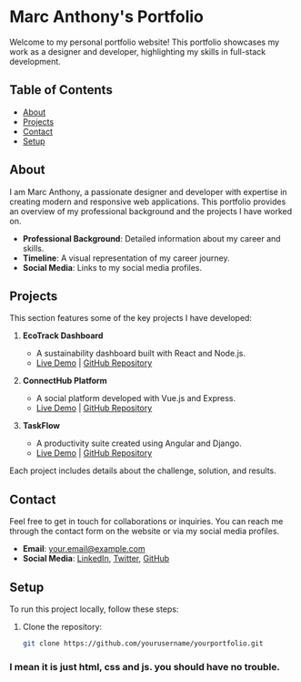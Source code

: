 # Marc Anthony's Portfolio

Welcome to my personal portfolio website! This portfolio showcases my work as a designer and developer, highlighting my skills in full-stack development.

## Table of Contents

- [About](#about)
- [Projects](#projects)
- [Contact](#contact)
- [Setup](#setup)

## About

I am Marc Anthony, a passionate designer and developer with expertise in creating modern and responsive web applications. This portfolio provides an overview of my professional background and the projects I have worked on.

- **Professional Background**: Detailed information about my career and skills.
- **Timeline**: A visual representation of my career journey.
- **Social Media**: Links to my social media profiles.

## Projects

This section features some of the key projects I have developed:

1. **EcoTrack Dashboard**
   - A sustainability dashboard built with React and Node.js.
   - [Live Demo](#) | [GitHub Repository](#)

2. **ConnectHub Platform**
   - A social platform developed with Vue.js and Express.
   - [Live Demo](#) | [GitHub Repository](#)

3. **TaskFlow**
   - A productivity suite created using Angular and Django.
   - [Live Demo](#) | [GitHub Repository](#)

Each project includes details about the challenge, solution, and results.

## Contact

Feel free to get in touch for collaborations or inquiries. You can reach me through the contact form on the website or via my social media profiles.

- **Email**: your.email@example.com
- **Social Media**: [LinkedIn](#), [Twitter](#), [GitHub](#)

## Setup

To run this project locally, follow these steps:

1. Clone the repository:
   ```sh
   git clone https://github.com/yourusername/yourportfolio.git
   ```
### I mean it is just html, css and js. you should have no trouble.

